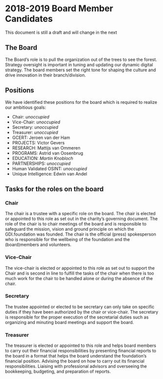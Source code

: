 # 2018-2019 Board Member Candidates


This document is still a draft and will change in the next
<!-- It's the final countdown -->
<p id="counter"></p>

<script>
var countDownDate = new Date("Oct 28, 2018 20:19:00").getTime();
var x = setInterval(function() {
var now = new Date().getTime();
var distance = countDownDate - now;
var days = Math.floor(distance / (1000 * 60 * 60 * 24));
var hours = Math.floor((distance % (1000 * 60 * 60 * 24)) / (1000 * 60 * 60));
var minutes = Math.floor((distance % (1000 * 60 * 60)) / (1000 * 60));
var seconds = Math.floor((distance % (1000 * 60)) / 1000);

document.getElementById("counter").innerHTML = days + "d " + hours + "h "
  + minutes + "m " + seconds + "s ";

  if (distance < 0) {
    clearInterval(x);
    document.getElementById("counter").innerHTML = "This document is not a draft anymore.";
  }
}, 1000);
</script>


## The Board
The Board’s role is to pull the organization out of the trees to see the forest. Strategy oversight is important in tuning and updating our dynamic digital strategy. The board members set the right tone for shaping the culture and drive innovation in their branch/division.

## Positions
We have identified these positions for the board which is required to realize our ambitious goals:

- Chair: *unoccupied*
- Vice-Chair: *unoccupied*
- Secretary: *unoccupied*
- Treasurer: *unoccupied*
- GCERT: Jeroen van der Ham
- PROJECTS: Victor Gevers
- RESEARCH: Mattijs van Ommeren
- PROGRAMS: Astrid van Oosenbrug
- EDUCATION: *Martin Knobloch*
- PARTNERSHIPS: *unoccupied*
- Human Validated OSINT: *unoccupied*
- Unique Intelligence: Edwin van Andel

## Tasks for the roles on the board

### Chair
The chair is a trustee with a specific role on the board. The chair is elected or appointed to this role as set out in the charity’s governing document. The role of the chair is to chair meetings of the board and is responsible to safeguard the mission, vision and ground principle on which the GDI.foundation was founded. The chair is the official (press) spokesperson who is responsible for the wellbeing of the foundation and the (board)members and volunteers.

### Vice-Chair
The vice-chair is elected or appointed to this role as set out to support the Chair and is second in line to fulfill the tasks of the chair when there is too much work for the chair to be handled alone or during the absence of the chair.

### Secretary
The trustee appointed or elected to be secretary can only take on specific duties if they have been authorized by the chair or vice-chair. The secretary is responsible for the proper execution of the secretarial duties such as organizing and minuting board meetings and support the board.

### Treasurer
The treasurer is elected or appointed to this role and helps board members to carry out their financial responsibilities by presenting financial reports to the board in a format that helps the board understand the foundation’s financial position. Advising the board on how to carry out its financial responsibilities. Liaising with professional advisors and overseeing the bookkeeping, budgeting, and preparation of reports.
